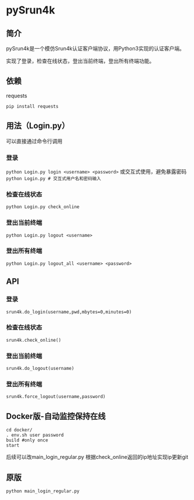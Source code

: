 # pySrun4k
## 简介
pySrun4k是一个模仿Srun4k认证客户端协议，用Python3实现的认证客户端。

实现了登录，检查在线状态，登出当前终端，登出所有终端功能。

## 依赖

requests

```pip install requests```

## 用法（Login.py）

可以直接通过命令行调用

### 登录
```python Login.py login <username> <password>```
或交互式使用，避免暴露密码
```python Login.py # 交互式用户名和密码输入```

### 检查在线状态
```python Login.py check_online```

### 登出当前终端
```python Login.py logout <username>```

### 登出所有终端
```python Login.py logout_all <username> <password>```

## API

### 登录

```srun4k.do_login(username,pwd,mbytes=0,minutes=0)```

### 检查在线状态

```srun4k.check_online()```

### 登出当前终端

```srun4k.do_logout(username)```

### 登出所有终端

```srun4k.force_logout(username,password)```


## Docker版-自动监控保持在线
```
cd docker/
. env.sh user password
build #only once
start
```
后续可以改main_login_regular.py 根据check_online返回的ip地址实现ip更新git

## 原版
```python
python main_login_regular.py
```
